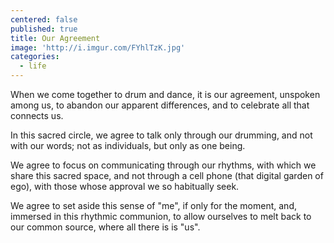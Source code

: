 ```yaml
---
centered: false
published: true
title: Our Agreement
image: 'http://i.imgur.com/FYhlTzK.jpg'
categories:
  - life
---
```

When we come together 
to drum and dance,
it is our agreement,
unspoken among us,
to abandon our apparent differences,
and to celebrate 
all that connects us.

In this sacred circle,
we agree to talk 
only through our drumming,
and not with our words;
not as individuals,
but only as one being.

We agree to focus 
on communicating 
through our rhythms,
with which we share 
this sacred space,
and not through a cell phone
(that digital garden of ego),
with those whose approval
we so habitually seek.

We agree to set aside 
this sense of "me",
if only for the moment,
and, immersed in this rhythmic communion,
to allow ourselves to melt back 
to our common source,
where all there is
is "us".
